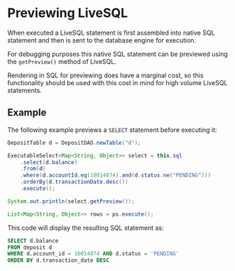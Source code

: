 # Previewing LiveSQL

When executed a LiveSQL statement is first assembled into native SQL statement and then is sent 
to the database engine for execution.

For debugging purposes this native SQL statement can be previewed using the `getPreview()` method of LiveSQL.

Rendering in SQL for previewing does have a marginal cost, so this functionality
should be used with this cost in mind for high volume LiveSQL statements.

## Example

The following example previews a `SELECT` statement before executing it:

```java
DepositTable d = DepositDAO.newTable("d");

ExecutableSelect<Map<String, Object>> select = this.sql
    .select(d.balance)
    .from(d) 
    .where(d.accountId.eq(10014874).and(d.status.ne("PENDING")))
    .orderBy(d.transactionDate.desc())
    .execute();

System.out.println(select.getPreview());

List<Map<String, Object>> rows = ps.execute();
```

This code will display the resulting SQL statement as:

```sql
SELECT d.balance
FROM deposit d
WHERE d.account_id = 10014874 AND d.status = 'PENDING'
ORDER BY d.transaction_date DESC
```

